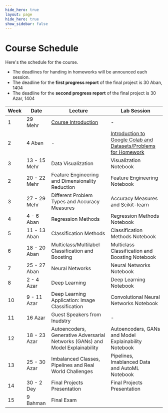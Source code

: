```yaml
---
hide_hero: true
layout: page
hide_hero: true
show_sidebar: false
---
```


# Course Schedule
Here's the schedule for the course. 
* The deadlines for handing in homeworks will be announced each session.
* The deadline for the **first progress report** of the final project is 30 Aban, 1404
* The deadline for the **second progress report** of the final project is 30 Azar, 1404

| Week 	| Date	| Lecture | Lab Session |
|------|------|-----|-----|
| 1 | 29 Mehr | [Course Introduction](https://docs.google.com/presentation/d/1hlFo3JE1qVbxO7Pea0CG8dMxjNcIWIzLtmRSURfoYSU/edit?usp=sharing)	| - |
| 2 | 4 Aban | - | [Introduction to Google Colab and Datasets/Problems for Homework](https://colab.research.google.com/drive/1Y8SpqDbunGuCnOP8inzmlfoGcfAsHC_e?usp=sharing)  |
| 3 | 13 - 15 Mehr | Data Visualization | Visualization Notebook |
| 2 | 20 - 22 Mehr | Feature Engineering and Dimensionality Reduction | Feature Engineering Notebook |
| 3 | 27 - 29 Mehr | Different Problem Types and Accuracy Measures | Accuracy Measures and Scikit-learn |
| 4 | 4 - 6 Aban | Regression Methods | Regression Methods Notebook |
| 5 | 11 - 13 Aban | Classification Methods | Classification Methods Notebook |
| 6 | 18 - 20 Aban | Multiclass/Multilabel Classification and Boosting | Multiclass Classification and Boosting Notebook |
| 7 | 25 - 27 Aban | Neural Networks | Neural Networks Notebook |
| 8 | 2 - 4 Azar | Deep Learning | Deep Learning Notebook  |
| 10 | 9 - 11 Azar | Deep Learning Application: Image Classification | Convolutional Neural Networks Notebook |
| 11 | 16 Azar | Guest Speakers from Inudstry | - |
| 12 | 18 - 23 Azar | Autoencoders, Generative Adversarial Networks (GANs) and Model Explainability | Autoencoders, GANs and Model Explainability Notebook |
| 13 | 25 - 30 Azar | Imbalanced Classes, Pipelines and Real World Challenges | Pipelines, Imablanced Data and AutoML Notebook |
| 14 | 30 - 2 Dey | Final Projects Presentation | Final Projects Presentation |
| 15 | 9 Bahman | Final Exam


